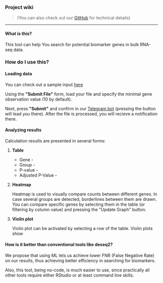 ### Project wiki
> (You can also check out our [GitHub](https://github.com/TSheyd/AITH-hack23) for technical details)

----
#### What is this?
This tool can help You search for potential biomarker genes in bulk RNA-seq data.

### How do I use this?
#### Loading data
You can check out a sample input [here]() 

Using the **"Submit File"** form, load your file and specify the minimal gene 
observation value (10 by default). 

Next, press **"Submit"** and confirm in our [Telegram bot](https://t.me/koshmarkersbot) 
(pressing the button will lead you there). After the file is processed, you will recieve a notification there.

#### Analyzing results

Calculation results are presented in several forms:

1. **Table**
    
   - Gene - 
   - Group - 
   - P-value - 
   - Adjusted P-Value - 


2. **Heatmap**
    
    Heatmap is used to visually compare counts between different genes. 
In case several groups are detected, borderlines between them are drawn. 
You can compare specific genes by selecting them in the table (or filtering by column value) and pressing the "Update Graph" button.


3. **Violin plot**

    Violin plot can be activated by selecting a row of the table. Violin plots show 


#### How is it better than conventional tools like deseq2?
We propose that using ML lets us achieve lower FNR (False Negative Rate) 
on our results, thus achieving better efficiency in searching for biomarkers. 

Also, this tool, being no-code, is much easier to use, since practically all other tools require either RStudio or at least command line skills.




